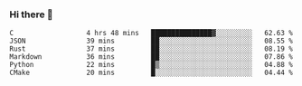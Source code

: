### Hi there 👋

<!--
**WShiBin/WShiBin** is a ✨ _special_ ✨ repository because its `README.md` (this file) appears on your GitHub profile.

Here are some ideas to get you started:

- 🔭 I’m currently working on ...
- 🌱 I’m currently learning ...
- 👯 I’m looking to collaborate on ...
- 🤔 I’m looking for help with ...
- 💬 Ask me about ...
- 📫 How to reach me: ...
- 😄 Pronouns: ...
- ⚡ Fun fact: ...
-->

<!--START_SECTION:waka-->

```text
C                  4 hrs 48 mins   ███████████████▓░░░░░░░░░   62.63 %
JSON               39 mins         ██░░░░░░░░░░░░░░░░░░░░░░░   08.55 %
Rust               37 mins         ██░░░░░░░░░░░░░░░░░░░░░░░   08.19 %
Markdown           36 mins         ██░░░░░░░░░░░░░░░░░░░░░░░   07.86 %
Python             22 mins         █▒░░░░░░░░░░░░░░░░░░░░░░░   04.88 %
CMake              20 mins         █░░░░░░░░░░░░░░░░░░░░░░░░   04.44 %
```

<!--END_SECTION:waka-->
